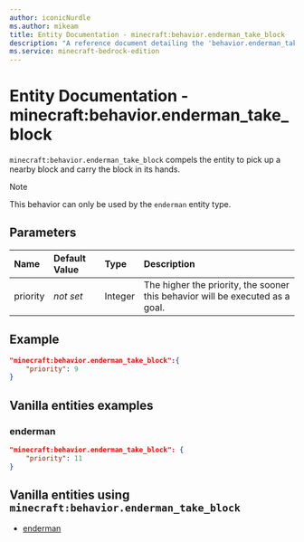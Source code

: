 ```yaml
---
author: iconicNurdle
ms.author: mikeam
title: Entity Documentation - minecraft:behavior.enderman_take_block
description: "A reference document detailing the 'behavior.enderman_take_block' entity goal"
ms.service: minecraft-bedrock-edition
---
```


# Entity Documentation - minecraft:behavior.enderman_take_block

`minecraft:behavior.enderman_take_block` compels the entity to pick up a nearby block and carry the block in its hands.

> [!NOTE]
> This behavior can only be used by the `enderman` entity type.

## Parameters

|Name |Default Value  |Type  |Description  |
|:----------|:----------|:----------|:----------|
| priority|*not set*|Integer|The higher the priority, the sooner this behavior will be executed as a goal.|

## Example

```json
"minecraft:behavior.enderman_take_block":{
    "priority": 9
}
```

## Vanilla entities examples

### enderman

```json
"minecraft:behavior.enderman_take_block": {
    "priority": 11
}
```

## Vanilla entities using `minecraft:behavior.enderman_take_block`

- [enderman](../../../../Source/VanillaBehaviorPack_Snippets/entities/enderman.md)
